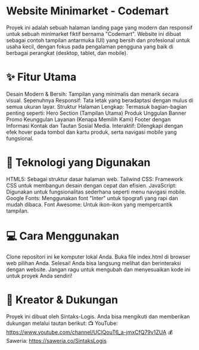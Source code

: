 # Website Minimarket - Codemart
Proyek ini adalah sebuah halaman landing page yang modern dan responsif untuk sebuah minimarket fiktif bernama "Codemart". Website ini dibuat sebagai contoh tampilan antarmuka (UI) yang bersih dan profesional untuk usaha kecil, dengan fokus pada pengalaman pengguna yang baik di berbagai perangkat (desktop, tablet, dan mobile).

# ✨ Fitur Utama
Desain Modern & Bersih: Tampilan yang minimalis dan menarik secara visual.
Sepenuhnya Responsif: Tata letak yang beradaptasi dengan mulus di semua ukuran layar.
Struktur Halaman Lengkap: Termasuk bagian-bagian penting seperti:
Hero Section (Tampilan Utama)
Produk Unggulan
Banner Promo
Keunggulan Layanan (Kenapa Memilih Kami)
Footer dengan Informasi Kontak dan Tautan Sosial Media.
Interaktif: Dilengkapi dengan efek hover pada tombol dan kartu produk, serta navigasi mobile yang fungsional.

# 🚀 Teknologi yang Digunakan
HTML5: Sebagai struktur dasar halaman web.
Tailwind CSS: Framework CSS untuk membangun desain dengan cepat dan efisien.
JavaScript: Digunakan untuk fungsionalitas sederhana seperti menu navigasi mobile.
Google Fonts: Menggunakan font "Inter" untuk tipografi yang rapi dan mudah dibaca.
Font Awesome: Untuk ikon-ikon yang mempercantik tampilan.

# 💻 Cara Menggunakan
Clone repositori ini ke komputer lokal Anda.
Buka file index.html di browser web pilihan Anda.
Selesai! Anda bisa langsung melihat dan berinteraksi dengan website.
Jangan ragu untuk mengubah dan menyesuaikan kode ini untuk proyek Anda sendiri!

# 👤 Kreator & Dukungan
Proyek ini dibuat oleh Sintaks-Logis. Anda bisa mengikuti dan memberikan dukungan melalui tautan berikut:
📺 YouTube: https://www.youtube.com/channel/UClQouT6_a-jmxCfQ79v1ZUA
💰 Saweria: https://saweria.co/SintaksLogis
